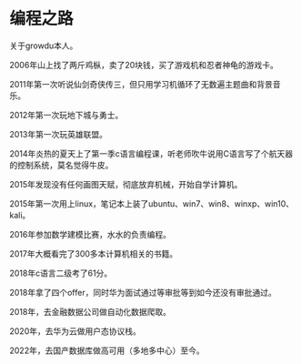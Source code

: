 # 编程之路

关于growdu本人。

2006年山上找了两斤鸡枞，卖了20块钱，买了游戏机和忍者神龟的游戏卡。

2011年第一次听说仙剑奇侠传三，但只用学习机循环了无数遍主题曲和背景音乐。

2012年第一次玩地下城与勇士。

2013年第一次玩英雄联盟。

2014年炎热的夏天上了第一季c语言编程课，听老师吹牛说用C语言写了个航天器的控制系统，莫名觉得牛皮。

2015年发现没有任何画图天赋，彻底放弃机械，开始自学计算机。

2015年第一次用上linux，笔记本上装了ubuntu、win7、win8、winxp、win10、kali。

2016年参加数学建模比赛，水水的负责编程。

2017年大概看完了300多本计算机相关的书籍。

2018年c语言二级考了61分。

2018年拿了四个offer，同时华为面试通过等审批等到如今还没有审批通过。

2018年，去金融数据公司做自动化数据爬取。

2020年，去华为云做用户态协议栈。

2022年，去国产数据库做高可用（多地多中心）至今。